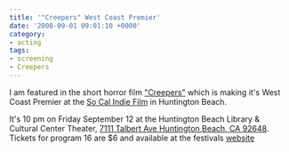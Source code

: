 ```yaml
---
title: '"Creepers" West Coast Premier'
date: '2008-09-01 09:01:10 +0000'
category:
- acting
tags:
- screening
- Creepers
---
```

I am featured in the short horror film
["Creepers"](http://www.imdb.com/name/nm3083426/) which is making it's West
Coast Premier at the [So Cal Indie Film](http://www.socalfilmfest.com/) in
Huntington Beach.

It's 10 pm on Friday September 12 at the Huntington Beach Library & Cultural
Center Theater, [7111 Talbert Ave Huntington Beach, CA
92648](http://maps.google.com/maps?q=7111+Talbert+Ave+Huntington+Beach,+CA+92648).
Tickets for program 16 are $6 and available at the festivals
[website](http://www.blbmedia.com/socalfilmfest/tickets.aspx#PROGRAM_16_)
